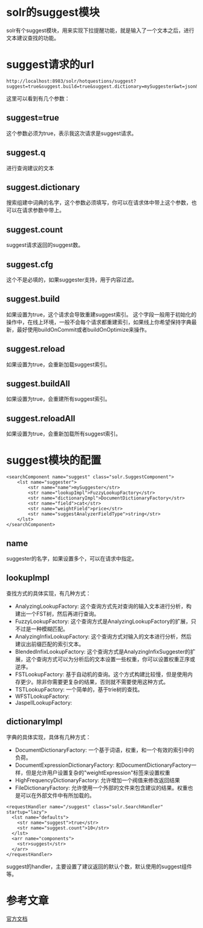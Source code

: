 # solr的suggest模块

solr有个suggest模块，用来实现下拉提醒功能，就是输入了一个文本之后，进行文本建议查找的功能。

# suggest请求的url

```
http://localhost:8983/solr/hotquestions/suggest?suggest=true&suggest.build=true&suggest.dictionary=mySuggester&wt=json&suggest.q=elec
```

这里可以看到有几个参数：

## suggest=true

这个参数必须为true，表示我这次请求是suggest请求。

## suggest.q

进行查询建议的文本

## suggest.dictionary

搜索组建中词典的名字，这个参数必须填写，你可以在请求体中带上这个参数，也可以在请求参数中带上。

## suggest.count

suggest请求返回的suggest数。

## suggest.cfg

这个不是必填的，如果suggester支持，用于内容过滤。

## suggest.build

如果设置为true，这个请求会导致重建suggest索引。
这个字段一般用于初始化的操作中，在线上环境，一般不会每个请求都重建索引，如果线上你希望保持字典最新，最好使用buildOnCommit或者buildOnOptimize来操作。

## suggest.reload

如果设置为true，会重新加载suggest索引。

## suggest.buildAll

如果设置为true，会重建所有suggest索引。

## suggest.reloadAll

如果设置为true，会重新加载所有suggest索引。

# suggest模块的配置

```
<searchComponent name="suggest" class="solr.SuggestComponent">
    <lst name="suggester">
        <str name="name">mySuggester</str>
        <str name="lookupImpl">FuzzyLookupFactory</str>
        <str name="dictionaryImpl">DocumentDictionaryFactory</str>
        <str name="field">cat</str>
        <str name="weightField">price</str>
        <str name="suggestAnalyzerFieldType">string</str>
    </lst>
</searchComponent>
```

## name

suggester的名字，如果设置多个，可以在请求中指定。

## lookupImpl

查找方式的具体实现，有几种方式：

* AnalyzingLookupFactory: 这个查询方式先对查询的输入文本进行分析，构建出一个FST树，然后再进行查询。
* FuzzyLookupFactory: 这个查询方式是AnalyzingLookupFactory的扩展，只不过是一种模糊匹配。
* AnalyzingInfixLookupFactory: 这个查询方式对输入的文本进行分析，然后建议出前缀匹配的索引文本。
* BlendedInfixLookupFactory: 这个查询方式是AnalyzingInfixSuggester的扩展，这个查询方式可以为分析后的文本设置一些权重，你可以设置权重正序或逆序。
* FSTLookupFactory: 基于自动机的查询。这个方式构建比较慢，但是使用内存更少。除非你需要更复杂的结果，否则就不需要使用这种方式。
* TSTLookupFactory: 一个简单的，基于trie树的查找。
* WFSTLookupFactory:
* JaspellLookupFactory:

## dictionaryImpl

字典的具体实现，具体有几种方式：

* DocumentDictionaryFactory: 一个基于词语，权重，和一个有效的索引中的负荷。
* DocumentExpressionDictionaryFactory: 和DocumentDictionaryFactory一样，但是允许用户设置复杂的"weightExpression"标签来设置权重
* HighFrequencyDictionaryFactory: 允许增加一个阀值来修改返回结果
* FileDictionaryFactory: 允许使用一个外部的文件来包含建议的结果。权重也是可以在外部文件中有所加载的。


```
<requestHandler name="/suggest" class="solr.SearchHandler" startup="lazy">
  <lst name="defaults">
    <str name="suggest">true</str>
    <str name="suggest.count">10</str>
  </lst>
  <arr name="components">
    <str>suggest</str>
  </arr>
</requestHandler>
```

suggest的handler，主要设置了建议返回的默认个数，默认使用的suggest组件等。

# 参考文章

[官方文档](https://cwiki.apache.org/confluence/display/solr/Suggester)
